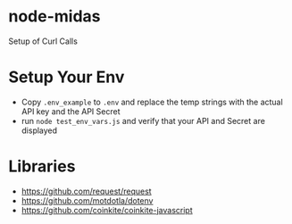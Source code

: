 # node-midas
Setup of Curl Calls

# Setup Your Env
- Copy `.env_example` to `.env` and replace the temp strings with the actual API key and the API Secret
- run `node test_env_vars.js` and verify that your API and Secret are displayed

# Libraries
- https://github.com/request/request
- https://github.com/motdotla/dotenv
- https://github.com/coinkite/coinkite-javascript

